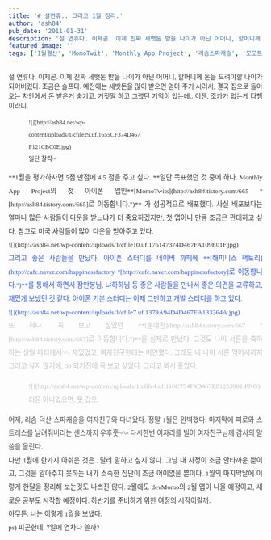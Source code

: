```yaml
---
title: '# 설연휴.. 그리고 1월 정리.'
author: 'ash84'
pub_date: '2011-01-31'
description: '설 연휴다. 이제곧. 이제 진짜 세뱃돈 받을 나이가 아닌 어머니, 할머니께 돈을 드려야할 나이가 되어버렸다. 조금은 슬프다. 예전에는 세뱃돈을 많이 받으면 엄마 주기 시러'
featured_image: ''
tags: ['1월결산', 'MomoTwit', 'Monthly App Project', '리솜스파캐슬', '모모트윗', '설연휴', '손예진', '여자친구']
---
```



<div style="text-align: justify; font-family: 굴림; font-size: 9pt; line-height: 2; color: rgb(51, 51, 51); "><span class="Apple-style-span" style="font-family: Dotum; line-height: 19px; font-size: 13px; ">설 연휴다. 이제곧. 이제 진짜 세뱃돈 받을 나이가 아닌 어머니, 할머니께 돈을 드려야할 나이가 되어버렸다. 조금은 슬프다. 예전에는 세뱃돈을 많이 받으면 엄마 주기 시러서, 결국 집으로 돌아오는 차안에서 돈 받은거 숨기고, 거짓말 하고 그랬던 기억이 있는데.. 이젠, 조카가 없는게 다행이라니. </span></div><div style="line-height: 2; color: rgb(51, 51, 51); "></div><div style="text-align: justify; font-family: 굴림; font-size: 9pt; line-height: 2; color: rgb(51, 51, 51); "></div><div style="text-align: justify; font-family: 굴림; font-size: 9pt; line-height: 2; color: rgb(51, 51, 51); "><figure class="wp-caption aligncenter" style="width: 226px">![](http://ash84.net/wp-content/uploads/1/cfile29.uf.1655CF374D467F121CBC0E.jpg)<figcaption class="wp-caption-text">일단 찰칵~</figcaption></figure></div><div style="text-align: justify; font-family: 굴림; font-size: 9pt; line-height: 2; color: rgb(51, 51, 51); "></div><div style="text-align: justify; font-family: 굴림; font-size: 9pt; line-height: 2; color: rgb(51, 51, 51); "><span style="font-size: 10pt; "><span style="font-family: Dotum; ">**1월을 평가하자면 5점 만점에 4.5 점을 주고 싶다. **일단 목표했던 것 중에 하나. Monthly App Project의 첫 아이폰 앱인**[MomoTwits](http://ash84.tistory.com/665 "[http://ash84.tistory.com/665]로 이동합니다.")** 가 성공적으로 배포했다. 사실 배포보다는 얼마나 많은 사람들이 다운을 받느냐가 더 중요하겠지만, 첫 앱이니 만큼 조금은 관대하고 싶다. 참고로 미국 사람들이 많이 다운을 받아주고 있다.</span></span></div><div style="text-align: justify; font-family: 굴림; font-size: 9pt; line-height: 2; color: rgb(51, 51, 51); "><span style="font-size: 10pt; "><span style="font-family: Dotum; ">  
</span></span></div><div style="text-align: justify; font-family: 굴림; font-size: 9pt; line-height: 2; color: rgb(51, 51, 51); "><span style="font-size: 10pt; "><span style="font-family: Dotum; ">  
</span></span></div><div style="text-align: justify; font-family: 굴림; font-size: 9pt; line-height: 2; color: rgb(51, 51, 51); "><span style="font-size: 10pt; "><span style="font-family: Dotum; ">![](http://ash84.net/wp-content/uploads/1/cfile10.uf.176147374D467FA109E01F.jpg)</span></span></div><div style="text-align: justify; font-family: 굴림; font-size: 9pt; line-height: 2; color: rgb(51, 51, 51); "><span style="font-size: 10pt; "><span style="font-family: Dotum; ">  
</span></span></div><div style="text-align: justify; font-family: 굴림; font-size: 9pt; line-height: 2; color: rgb(51, 51, 51); "></div><div style="text-align: justify; font-family: 굴림; font-size: 9pt; line-height: 2; "><span style="font-size: 10pt; "><span style="font-family: Dotum; "><font class="Apple-style-span" color="#3058D2">그리고 좋은 사람들을 만났다. 아이폰 스터디를 네이버 까페에 **[해피니스 팩토리](http://cafe.naver.com/happinessfactory "[http://cafe.naver.com/happinessfactory]로 이동합니다.")**를 통해서 하면서 잠만봉님, 냐하하님 등 좋은 사람들을 만나서 좋은 의견을 교류하고, 재밌게 보냈던 것 같다. 아이폰 기본 스터디는 이제 그만하고 개발 스터디를 하고 있다. </font></span></span></div><div style="text-align: justify; font-family: 굴림; font-size: 9pt; line-height: 2; "><span style="font-size: 10pt; "><span style="font-family: Dotum; "><font class="Apple-style-span" color="#3058D2">  
</font></span></span></div><div style="text-align: justify; font-family: 굴림; font-size: 9pt; line-height: 2; "><span style="font-size: 10pt; "><span style="font-family: Dotum; "><font class="Apple-style-span" color="#3058D2">![](http://ash84.net/wp-content/uploads/1/cfile7.uf.1379A94D4D467EA133264A.jpg)  
</font></span></span></div><div style="text-align: justify; font-family: 굴림; font-size: 9pt; line-height: 2; color: rgb(51, 51, 51); "></div><div style="text-align: justify; font-family: 굴림; font-size: 9pt; line-height: 2; "><span style="font-size: 10pt; "><span style="font-family: Dotum; "><font class="Apple-style-span" color="#C2C2C2">또 하나. 꼭 보고 싶었던 **[손예진](http://ash84.tistory.com/667 "[http://ash84.tistory.com/667]로 이동합니다.")**을 실제로 만났다. 그것도 나이 서른을 축하하는 생일 파티에서^^. 재밌었고, 여자친구한테는 미안했다. 그래도 내 나이 서른 먹어서까지 그러고 싶지 않기에, 30 되기전에 꼭 보고 싶었다. 그리고 봐서 좋았다. </font></span></span></div><div style="text-align: justify; font-family: 굴림; font-size: 9pt; line-height: 2; "><span style="font-size: 10pt; "><span style="font-family: Dotum; "><font class="Apple-style-span" color="#C2C2C2">  
</font></span></span></div><div style="text-align: justify; font-family: 굴림; font-size: 9pt; line-height: 2; "><span style="font-size: 10pt; "><span style="font-family: Dotum; "><font class="Apple-style-span" color="#C2C2C2"><figure class="wp-caption aligncenter" style="width: 640px">![](http://ash84.net/wp-content/uploads/1/cfile4.uf.116C754F4D467E81253901.PNG)<figcaption class="wp-caption-text">티몬 아니였으면, 못 갔으. </figcaption></figure>  
</font></span></span></div><div style="text-align: justify; font-family: 굴림; font-size: 9pt; line-height: 2; "><span style="font-size: 10pt; "><span style="font-family: Dotum; "><font class="Apple-style-span" color="#C2C2C2">  
</font></span></span></div><div style="text-align: justify; font-family: 굴림; font-size: 9pt; line-height: 2; "><span style="font-size: 10pt; "><span style="font-family: Dotum; "><font class="Apple-style-span" color="#474747">어제, 리솜 덕산 스파캐슬을 여자친구와 다녀왔다. 정말 1월은 완벽했다. 마지막에 피로와 스트레스를 날려줘버리는 센스까지 우후훗~^^ 다시한번 이자리를 빌어 여자친구님께 감사의 말씀을 올린다. </font></span></span></div><div style="text-align: justify; font-family: 굴림; font-size: 9pt; line-height: 2; color: rgb(51, 51, 51); "></div><div style="text-align: justify; font-family: 굴림; font-size: 9pt; line-height: 2; color: rgb(51, 51, 51); "><span style="font-size: 10pt; "><span style="font-family: Dotum; ">다만 1월에 한가지 아쉬운 것은.. 달리 말하고 싶지 않다. 그냥 내 사정이 조금 안타까운 뿐이고, 그것을 알아주지 못하는 내가 소속한 집단이 조금 어이없을 뿐이다. 1월의 마지막날에 이렇게 한달을 정리해 보는것도 나쁘진 않다. 2월에도 devMomo의 2월 앱이 나올 예정이고, 새로운 공부도 시작할 예정이다. 하반기를 준비하기 위한 여정의 시작이랄까. </span></span></div><div style="text-align: justify; font-family: 굴림; font-size: 9pt; line-height: 2; color: rgb(51, 51, 51); "></div><div style="text-align: justify; font-family: 굴림; font-size: 9pt; line-height: 2; color: rgb(51, 51, 51); "><span style="font-size: 10pt; "><span style="font-family: Dotum; ">아무튼. 나는 이렇게 1월을 보냈다. </span></span></div><div style="text-align: justify; font-family: 굴림; font-size: 9pt; line-height: 2; color: rgb(51, 51, 51); "><span style="font-size: 10pt; "><span style="font-family: Dotum; ">  
</span></span></div><div style="text-align: justify; font-family: 굴림; font-size: 9pt; line-height: 2; color: rgb(51, 51, 51); "><span style="font-size: 10pt; "><span style="font-family: Dotum; ">ps) 피곤한데, 7일에 연차나 쓸까?</span></span></div><div style="text-align: justify; font-family: 굴림; font-size: 9pt; line-height: 2; color: rgb(51, 51, 51); "></div>

